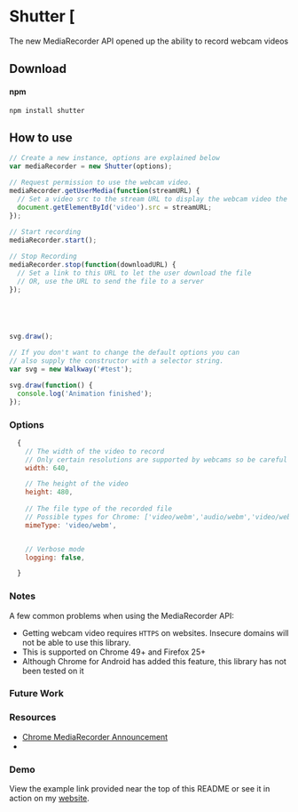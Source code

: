 # Shutter [

The new MediaRecorder API opened up the ability to record webcam videos 

## Download

#### npm
```
npm install shutter
```


## How to use



``` js
// Create a new instance, options are explained below
var mediaRecorder = new Shutter(options);

// Request permission to use the webcam video.
mediaRecorder.getUserMedia(function(streamURL) {
  // Set a video src to the stream URL to display the webcam video the user
  document.getElementById('video').src = streamURL;
});
 
// Start recording
mediaRecorder.start();

// Stop Recording
mediaRecorder.stop(function(downloadURL) {
  // Set a link to this URL to let the user download the file
  // OR, use the URL to send the file to a server
});





svg.draw();

// If you don't want to change the default options you can
// also supply the constructor with a selector string.
var svg = new Walkway('#test');

svg.draw(function() {
  console.log('Animation finished');
});
```

### Options

```js
  {
    // The width of the video to record
    // Only certain resolutions are supported by webcams so be careful
    width: 640,

    // The height of the video
    height: 480,
    
    // The file type of the recorded file
    // Possible types for Chrome: ['video/webm','audio/webm','video/webm;codecs=vp8','video/webm;codecs=vp9'];
    mimeType: 'video/webm',


    // Verbose mode
    logging: false,

  }
```
 
### Notes

A few common problems when using the MediaRecorder API:

- Getting webcam video requires `HTTPS` on websites. Insecure domains will not be able to use this library.
- This is supported on Chrome 49+ and Firefox 25+
- Although Chrome for Android has added this feature, this library has not been tested on it


### Future Work


### Resources

- [Chrome MediaRecorder Announcement](https://developers.google.com/web/updates/2016/01/mediarecorder?hl=en)
- 

### Demo
View the example link provided near the top of this README or see it in action on my
[website](http://www.connoratherton.com/walkway).